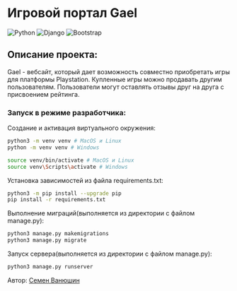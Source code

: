 # Игровой портал Gael
![Python](https://img.shields.io/badge/Python-3.10.9-green)
![Django](https://img.shields.io/badge/Django-4.1.6-blue)
![Bootstrap](https://img.shields.io/badge/Bootstrap-5.3.0-%238b00ff)

## Описание проекта:
Gael - вебсайт, который дает возможность совместно приобретать игры для платформы Playstation. Купленные игры можно продавать другим пользователям. Пользователи могут оставлять отзывы друг на друга с присвоением рейтинга.

### Запуск в режиме разработчика:

Создание и активация виртуального окружения:
```bash
python3 -m venv venv # MacOS и Linux
python -m venv venv # Windows
```
```bash
source venv/bin/activate # MacOS и Linux
source venv\Scripts\activate # Windows
```
Установка зависимостей из файла requirements.txt:
```bash
python3 -m pip install --upgrade pip
pip install -r requirements.txt
```
Выполнение миграций(выполняется из директории с файлом manage.py):
```bash
python3 manage.py makemigrations
python3 manage.py migrate
```
Запуск сервера(выполняется из директории с файлом manage.py):
```bash
python3 manage.py runserver
```

Автор: [Семен Ванюшин](https://github.com/semenvanyushin)